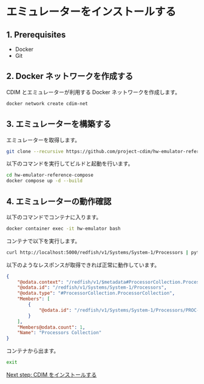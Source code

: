 # エミュレーターをインストールする

## 1. Prerequisites

- Docker
- Git

## 2. Docker ネットワークを作成する

CDIM とエミュレーターが利用する Docker ネットワークを作成します。

```sh
docker network create cdim-net
```

## 3. エミュレーターを構築する

エミュレーターを取得します。

```sh
git clone --recursive https://github.com/project-cdim/hw-emulator-reference-compose.git
```

以下のコマンドを実行してビルドと起動を行います。

```sh
cd hw-emulator-reference-compose
docker compose up -d --build
```

## 4. エミュレーターの動作確認

以下のコマンドでコンテナに入ります。

```sh
docker container exec -it hw-emulator bash
```

コンテナで以下を実行します。

```sh
curl http://localhost:5000/redfish/v1/Systems/System-1/Processors | python -m json.tool
```

以下のようなレスポンスが取得できれば正常に動作しています。

```json
{
    "@odata.context": "/redfish/v1/$metadata#ProcessorCollection.ProcessorCollection",
    "@odata.id": "/redfish/v1/Systems/System-1/Processors",
    "@odata.type": "#ProcessorCollection.ProcessorCollection",
    "Members": [
        {
            "@odata.id": "/redfish/v1/Systems/System-1/Processors/PROC-0001"
        }
    ],
    "Members@odata.count": 1,
    "Name": "Processors Collection"
}
```

コンテナから出ます。

```sh
exit
```

[Next step: CDIM をインストールする](../install/install.md)

